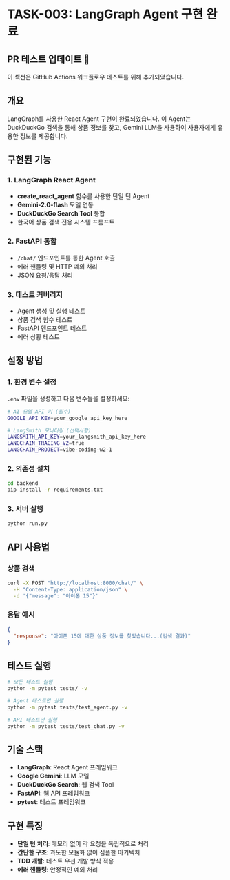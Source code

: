 # TASK-003: LangGraph Agent 구현 완료

## PR 테스트 업데이트 🚀
이 섹션은 GitHub Actions 워크플로우 테스트를 위해 추가되었습니다.

## 개요
LangGraph를 사용한 React Agent 구현이 완료되었습니다. 이 Agent는 DuckDuckGo 검색을 통해 상품 정보를 찾고, Gemini LLM을 사용하여 사용자에게 유용한 정보를 제공합니다.

## 구현된 기능

### 1. LangGraph React Agent
- **create_react_agent** 함수를 사용한 단일 턴 Agent
- **Gemini-2.0-flash** 모델 연동
- **DuckDuckGo Search Tool** 통합
- 한국어 상품 검색 전용 시스템 프롬프트

### 2. FastAPI 통합
- `/chat/` 엔드포인트를 통한 Agent 호출
- 에러 핸들링 및 HTTP 예외 처리
- JSON 요청/응답 처리

### 3. 테스트 커버리지
- Agent 생성 및 실행 테스트
- 상품 검색 함수 테스트
- FastAPI 엔드포인트 테스트
- 에러 상황 테스트

## 설정 방법

### 1. 환경 변수 설정
`.env` 파일을 생성하고 다음 변수들을 설정하세요:

```bash
# AI 모델 API 키 (필수)
GOOGLE_API_KEY=your_google_api_key_here

# LangSmith 모니터링 (선택사항)
LANGSMITH_API_KEY=your_langsmith_api_key_here
LANGCHAIN_TRACING_V2=true
LANGCHAIN_PROJECT=vibe-coding-w2-1
```

### 2. 의존성 설치
```bash
cd backend
pip install -r requirements.txt
```

### 3. 서버 실행
```bash
python run.py
```

## API 사용법

### 상품 검색
```bash
curl -X POST "http://localhost:8000/chat/" \
  -H "Content-Type: application/json" \
  -d '{"message": "아이폰 15"}'
```

### 응답 예시
```json
{
  "response": "아이폰 15에 대한 상품 정보를 찾았습니다...(검색 결과)"
}
```

## 테스트 실행
```bash
# 모든 테스트 실행
python -m pytest tests/ -v

# Agent 테스트만 실행
python -m pytest tests/test_agent.py -v

# API 테스트만 실행
python -m pytest tests/test_chat.py -v
```

## 기술 스택
- **LangGraph**: React Agent 프레임워크
- **Google Gemini**: LLM 모델
- **DuckDuckGo Search**: 웹 검색 Tool
- **FastAPI**: 웹 API 프레임워크
- **pytest**: 테스트 프레임워크

## 구현 특징
- **단일 턴 처리**: 메모리 없이 각 요청을 독립적으로 처리
- **간단한 구조**: 과도한 모듈화 없이 심플한 아키텍처
- **TDD 개발**: 테스트 우선 개발 방식 적용
- **에러 핸들링**: 안정적인 예외 처리 